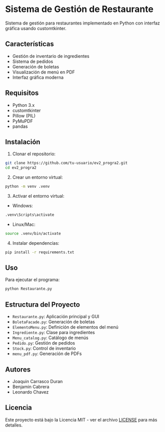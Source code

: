 # Sistema de Gestión de Restaurante

Sistema de gestión para restaurantes implementado en Python con interfaz gráfica usando customtkinter.

## Características

- Gestión de inventario de ingredientes
- Sistema de pedidos
- Generación de boletas
- Visualización de menú en PDF
- Interfaz gráfica moderna

## Requisitos

- Python 3.x
- customtkinter
- Pillow (PIL)
- PyMuPDF
- pandas

## Instalación

1. Clonar el repositorio:
```bash
git clone https://github.com/tu-usuario/ev2_progra2.git
cd ev2_progra2
```

2. Crear un entorno virtual:
```bash
python -m venv .venv
```

3. Activar el entorno virtual:
- Windows:
```bash
.venv\Scripts\activate
```
- Linux/Mac:
```bash
source .venv/bin/activate
```

4. Instalar dependencias:
```bash
pip install -r requirements.txt
```

## Uso

Para ejecutar el programa:
```bash
python Restaurante.py
```

## Estructura del Proyecto

- `Restaurante.py`: Aplicación principal y GUI
- `BoletaFacade.py`: Generación de boletas
- `ElementoMenu.py`: Definición de elementos del menú
- `Ingrediente.py`: Clase para ingredientes
- `Menu_catalog.py`: Catálogo de menús
- `Pedido.py`: Gestión de pedidos
- `Stock.py`: Control de inventario
- `menu_pdf.py`: Generación de PDFs

## Autores

- Joaquin Carrasco Duran
- Benjamin Cabrera
- Leonardo Chavez

## Licencia

Este proyecto está bajo la Licencia MIT - ver el archivo [LICENSE](LICENSE) para más detalles.

